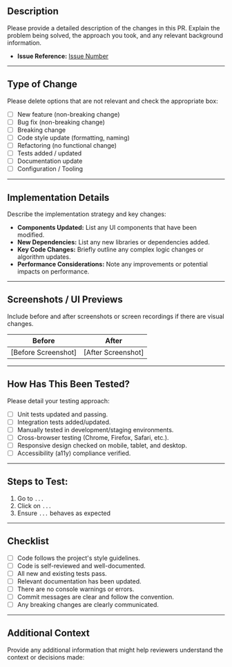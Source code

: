 ## Description
Please provide a detailed description of the changes in this PR. Explain the problem being solved, the approach you took, and any relevant background information.
- **Issue Reference:** [Issue Number](URL)

---

## Type of Change

Please delete options that are not relevant and check the appropriate box:

- [ ] New feature (non-breaking change)
- [ ] Bug fix (non-breaking change)
- [ ] Breaking change
- [ ] Code style update (formatting, naming)
- [ ] Refactoring (no functional change)
- [ ] Tests added / updated
- [ ] Documentation update
- [ ] Configuration / Tooling

---

## Implementation Details
Describe the implementation strategy and key changes:
- **Components Updated:** List any UI components that have been modified.
- **New Dependencies:** List any new libraries or dependencies added.
- **Key Code Changes:** Briefly outline any complex logic changes or algorithm updates.
- **Performance Considerations:** Note any improvements or potential impacts on performance.

---

## Screenshots / UI Previews
Include before and after screenshots or screen recordings if there are visual changes.

| Before | After |
| ------ | ----- |
| [Before Screenshot] | [After Screenshot] |

---

## How Has This Been Tested?
Please detail your testing approach:
- [ ] Unit tests updated and passing.
- [ ] Integration tests added/updated.
- [ ] Manually tested in development/staging environments.
- [ ] Cross-browser testing (Chrome, Firefox, Safari, etc.).
- [ ] Responsive design checked on mobile, tablet, and desktop.
- [ ] Accessibility (a11y) compliance verified.

---

## Steps to Test:
1. Go to `...`
2. Click on `...`
3. Ensure `...` behaves as expected

---

## Checklist
- [ ] Code follows the project's style guidelines.
- [ ] Code is self-reviewed and well-documented.
- [ ] All new and existing tests pass.
- [ ] Relevant documentation has been updated.
- [ ] There are no console warnings or errors.
- [ ] Commit messages are clear and follow the convention.
- [ ] Any breaking changes are clearly communicated.

---

## Additional Context
Provide any additional information that might help reviewers understand the context or decisions made:
